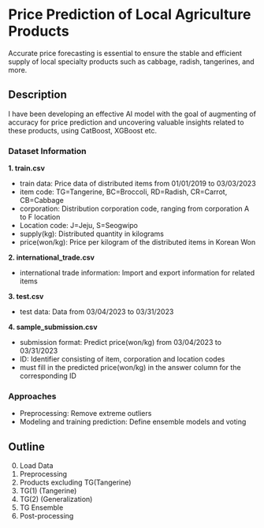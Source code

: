 # Price Prediction of Local Agriculture Products
Accurate price forecasting is essential to ensure the stable and efficient supply of local specialty products such as cabbage, radish, tangerines, and more.

## Description
I have been developing an effective AI model with the goal of augmenting of accuracy for price prediction and uncovering valuable insights related to these products, using CatBoost, XGBoost etc.

### Dataset Information
**1. train.csv**
- train data: Price data of distributed items from 01/01/2019 to 03/03/2023
- item code: TG=Tangerine, BC=Broccoli, RD=Radish, CR=Carrot, CB=Cabbage
- corporation: Distribution corporation code, ranging from corporation A to F location
- Location code: J=Jeju, S=Seogwipo
- supply(kg): Distributed quantity in kilograms
- price(won/kg): Price per kilogram of the distributed items in Korean Won

**2. international_trade.csv**
- international trade information: Import and export information for related items

**3. test.csv**
- test data: Data from 03/04/2023 to 03/31/2023

**4. sample_submission.csv**
- submission format: Predict price(won/kg) from 03/04/2023 to 03/31/2023
- ID: Identifier consisting of item, corporation and location codes
- must fill in the predicted price(won/kg) in the answer column for the corresponding ID

### Approaches
- Preprocessing: Remove extreme outliers
- Modeling and training prediction: Define ensemble models and voting

## Outline
0. Load Data
1. Preprocessing
2. Products excluding TG(Tangerine)
3. TG(1) (Tangerine)
4. TG(2) (Generalization)
5. TG Ensemble
6. Post-processing
